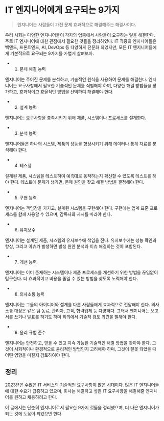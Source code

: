 # IT 엔지니어에게 요구되는 9가지

> 엔지니어는 사람들이 가진 문제 효과적으로 해결해주는 해결사이다.

우리 사회는 다양한 엔지니어들이 각자의 업종에서 사람들이 요구하는 일을 해결한다. 주로 IT 엔지니어에 대한 관점에서 필요한 것들을 정리하였다. IT 직종의 엔지니어들은 백엔드, 프론트엔드, AI, DevOps 등 다양하게 전문화 되었지만, 모든 IT 엔지니어들에게 기본적으로 요구되는 9가지를 가볍게 살펴보자.

- 1. 문제 해결 능력

엔지니어는 주어진 문제를 분석하고, 기술적인 원칙을 사용하여 문제를 해결한다. 엔지니어는 요구사항에서 필요한 기술적인 문제를 식별해야 하며, 다양한 해결 방법들을 평가하고, 효과적이고 효율적인 방법을 선택하여 해결해야 한다.

- 2. 설계 능력

엔지니어는 요구사항을 충족시키기 위해 제품, 시스템이나 프로세스를 설계한다.

- 3. 분석 능력

엔지니어들은 하나의 시스템, 제품의 성능을 향상시키기 위해 데이터나 통계 자료를 분석해야 한다.

- 4. 테스팅

설계된 제품, 시스템을 테스트하여 예측대로 동작하는지 확신할 수 있도록 테스트를 해야 한다. 테스트에 문제가 생기면, 문제 원인을 찾고 해결 방법을 결정해야 한다.

- 5. 구현 능력

엔지니어는 책임감을 가지고, 설계된 시스템을 구현해야 한다. 구현에는 업계 표준 프로세스를 함께 사용할 수 있으며, 감독자의 지시를 따라야 한다.

- 6. 유지보수

엔지니어는 설계된 제품, 시스템의 유지보수에 책임을 진다. 유지보수에는 성능 확인과 향상, 그리고 이슈가 발생하면 발생 원인 분석과 이슈 해결하는 것이 포함된다.

- 7. 개선 능력

엔지니어는 이미 존재하는 시스템이나 제품 프로세스를 개선하기 위한 방법을 끊임없이 탐구한다. 더 효과적이고 비용을 줄일 수 있는 방법을 찾도록 노력해야 한다.

- 8. 의사소통 능력

엔지니어는 그들의 아이디어와 설계를 다른 사람들에게 효과적으로 전달해야 한다. 의사소통 대상은 같은 팀 동료, 관리자, 고객, 협력업체 등 다양하다. 그래서 엔지니어는 보고서를 쓰거나 발표를 하기도 하며 회의에서 기술적 검토 의견을 말해야 한다.

- 9. 윤리 규범 준수

엔지니어는 안전하고, 믿을 수 있고 지속 가능한 기술적인 해결 방법을 찾아야 한다. 그것이 사회적이나 환경적으로 윤리적인 방법인지 고려해야 하며, 그것이 잘못 되었을 때 어떤 영향을 미칠지 검토하여야 한다.

## 정리

2023년은 수많은 IT 서비스의 기술적인 요구사항이 많은 시대이다. 많은 IT 엔지니어들에 대한 수요가 급증하고 있으며, 회사는 해결하고 싶은 IT 요구사항을 해결해줄 엔지니어를 원하고 채용하려고 한다.

이 글에서는 단순히 엔지니어로서 필요한 9가지 것들을 정리했으며, 더 나은 엔지니어가 되는 것에 도움이 되었으면 한다.
